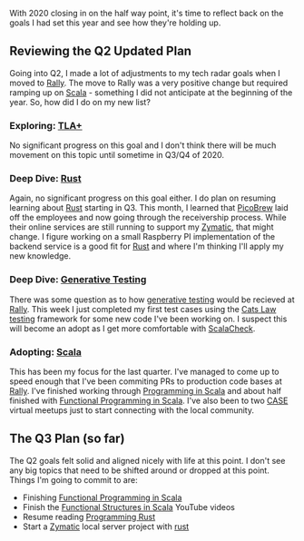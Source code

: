 With 2020 closing in on the half way point, it's time to reflect back on the goals
I had set this year and see how they're holding up. 

## Reviewing the Q2 Updated Plan

Going into Q2, I made a lot of adjustments to my tech radar goals when I moved
to [Rally][rally]. The move to Rally was a very positive change but required ramping
up on [Scala][scala] - something I did not anticipate at the beginning of the year.
So, how did I do on my new list?

### Exploring: [TLA+][tla]

No significant progress on this goal and I don't think there will be much movement
on this topic until sometime in Q3/Q4 of 2020.

### Deep Dive: [Rust][rust]

Again, no significant progress on this goal either. I do plan on resuming learning
about [Rust][rust] starting in Q3. This month, I learned that [PicoBrew][picobrew] 
laid off the employees and now going through the receivership process. While their 
online services are still running to support my [Zymatic][zymatic], that might change. 
I figure working on a small Raspberry PI implementation of the backend service is a 
good fit for [Rust][rust] and where I'm thinking I'll apply my new knowledge.

### Deep Dive: [Generative Testing][gen-testing]

There was some question as to how [generative testing][gen-testing] would be recieved
at [Rally][rally]. This week I just completed my first test cases using the 
[Cats Law testing][law-testing] framework for some new code I've been working on. I 
suspect this will become an adopt as I get more comfortable with [ScalaCheck][scala-check].

### Adopting: [Scala][scala]

This has been my focus for the last quarter. I've managed to come up to speed enough
that I've been commiting PRs to production code bases at [Rally][rally]. I've finished working
through [Programming in Scala][scala-book] and about half finished with
[Functional Programming in Scala][red-book]. I've also been to two [CASE][case] virtual meetups
just to start connecting with the local community.


## The Q3 Plan (so far)

The Q2 goals felt solid and aligned nicely with life at this point. I don't see any
big topics that need to be shifted around or dropped at this point. Things I'm going
to commit to are:

* Finishing [Functional Programming in Scala][red-book]
* Finish the [Functional Structures in Scala][fsis-yt] YouTube videos
* Resume reading [Programming Rust][rust-book]
* Start a [Zymatic][zymatic] local server project with [rust][rust]

[rally]: https://www.rallyhealth.com/
[tla]: https://lamport.azurewebsites.net/tla/tla.html
[rust]: https://www.rust-lang.org/
[rust-book]: https://nostarch.com/Rust2018
[picobrew]: https://picobrew.com/
[zymatic]:https://www.kickstarter.com/projects/picobrew/picobrew-zymatic-the-automatic-beer-brewing-applia 
[gen-testing]: https://8thlight.com/blog/connor-mendenhall/2013/10/31/check-your-work.html
[scala-check]: https://www.scalacheck.org/
[law-testing]: https://typelevel.org/cats/typeclasses/lawtesting.html
[scala]: https://www.scala-lang.org/
[scala-book]: https://www.artima.com/shop/programming_in_scala_4ed 
[case]: https://www.meetup.com/chicagoscala/ 
[red-book]: https://www.manning.com/books/functional-programming-in-scala
[fsis-yt]: https://www.youtube.com/playlist?list=PLFrwDVdSrYE6dy14XCmUtRAJuhCxuzJp0

